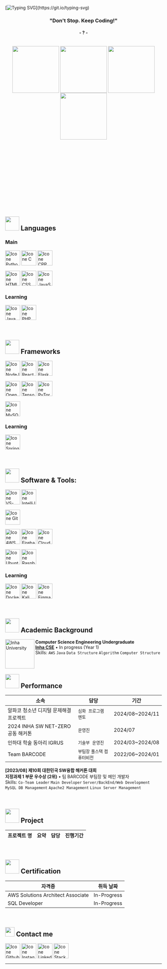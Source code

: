 [![Typing SVG](https://readme-typing-svg.herokuapp.com?color=FF3670&size=35&center=true&vCenter=true&width=1000&lines=My+name+is+Jaeah+Lee+!;I'm+Studying+At+Inha+University+!)](https://git.io/typing-svg)

<h3 align="center">"Don't Stop. Keep Coding!"</h3>
<h4 align="center">- ? -</h4>

<br>

<div align="center" style="margin-bottom:200px">
    <img height=150px align="center" src="https://github-readme-stats.vercel.app/api?username=RuthGyeul&theme=radical&show_icons=true" />
    <img height=150px align="center" src="https://github-readme-stats.vercel.app/api/top-langs/?username=RuthGyeul&layout=compact&theme=radical" />
    <img height=150px align="center" src="https://banner.codetree.ai/v1/banner/ruthgyeul" />
    <img height=150px align="center" src="http://mazassumnida.wtf/api/v2/generate_badge?boj=ruthgyeul" />
</div>

<br>

## <img src="https://media4.giphy.com/media/v1.Y2lkPTc5MGI3NjExcjNqY29tdWpmMDBuajJyZGJ1anFiZXI5M3JobTdzMzhxcTB2M3VtcyZlcD12MV9pbnRlcm5hbF9naWZfYnlfaWQmY3Q9cw/8m4gPv1UFz1jmiCtKd/giphy.gif" width="45px"> Languages
### Main
[<img height="48px" width="48px" alt="Icone Python" src="https://skillicons.dev/icons?i=py"/>](https://www.python.org/)
[<img height="48px" width="48px" alt="Icone C" src="https://skillicons.dev/icons?i=c"/>](https://www.cprogramming.com/)
[<img height="48px" width="48px" alt="Icone CPP" src="https://skillicons.dev/icons?i=cpp"/>](https://www.cplusplus.com/)

[<img height="48px" width="48px" alt="Icone HTML5" src="https://skillicons.dev/icons?i=html"/>](https://www.w3schools.com/html/)
[<img height="48px" width="48px" alt="Icone CSS" src="https://skillicons.dev/icons?i=css"/>](https://www.w3schools.com/css)
[<img height="48px" width="48px" alt="Icone JavaScript" src="https://skillicons.dev/icons?i=js"/>](https://www.javascript.com/)

### Learning
[<img height="48px" width="48px" alt="Icone Java" src="https://skillicons.dev/icons?i=java"/>](https://www.java.com/)
[<img height="48px" width="48px" alt="Icone PHP" src="https://skillicons.dev/icons?i=php"/>](https://www.php.net/)

<br>

## <img src="https://media.giphy.com/media/HwBlFQZFcAoUcPHZdX/giphy.gif" width="45px"> Frameworks
[<img height="48px" width="48px" alt="Icone NodeJs" src="https://skillicons.dev/icons?i=nodejs"/>](https://nodejs.org/)
[<img height="48px" width="48px" alt="Icone ReactJs" src="https://skillicons.dev/icons?i=react"/>](https://react.dev/)
[<img height="48px" width="48px" alt="Icone Flask" src="https://skillicons.dev/icons?i=flask"/>](https://flask.palletsprojects.com/en/3.0.x/)

[<img height="48px" width="48px" alt="Icone OpenCV" src="https://skillicons.dev/icons?i=opencv"/>](https://opencv.org/)
[<img height="48px" width="48px" alt="Icone Tensorflow" src="https://skillicons.dev/icons?i=tensorflow"/>](https://www.tensorflow.org/)
[<img height="48px" width="48px" alt="Icone PyTorch" src="https://skillicons.dev/icons?i=pytorch"/>](https://pytorch.org/)

[<img height="48px" width="48px" alt="Icone MySQL" src="https://skillicons.dev/icons?i=mysql"/>](https://www.mysql.com/)

### Learning
[<img height="48px" width="48px" alt="Icone Spring" src="https://skillicons.dev/icons?i=spring"/>](https://spring.io/)

<br>

## <img src="https://media.giphy.com/media/iDaCeaKrHhUI1I8e2b/giphy.gif" width="45px"> Software & Tools:
[<img height="48px" width="48px" alt="Icone VS-Code" src="https://skillicons.dev/icons?i=vscode"/>](https://code.visualstudio.com/)
[<img height="48px" width="48px" alt="Icone IntelliJ IDEA" src="https://skillicons.dev/icons?i=idea"/>](https://www.jetbrains.com/idea/)

[<img height="48px" width="48px" alt="Icone Git" src="https://skillicons.dev/icons?i=git"/>](https://git-scm.com/)

[<img height="48px" width="48px" alt="Icone AWS" src="https://skillicons.dev/icons?i=aws"/>](https://aws.amazon.com/)
[<img height="48px" width="48px" alt="Icone Firebase" src="https://skillicons.dev/icons?i=firebase"/>](https://firebase.google.com/)
[<img height="48px" width="48px" alt="Icone Cloudflare" src="https://skillicons.dev/icons?i=cloudflare"/>](https://www.cloudflare.com/)

[<img height="48px" width="48px" alt="Icone Ubuntu" src="https://skillicons.dev/icons?i=ubuntu"/>](https://ubuntu.com/)
[<img height="48px" width="48px" alt="Icone Raspberry Pi" src="https://skillicons.dev/icons?i=raspberrypi"/>](https://www.raspberrypi.com/)

### Learning
[<img height="48px" width="48px" alt="Icone Docker" src="https://skillicons.dev/icons?i=docker"/>](https://www.docker.com/)
[<img height="48px" width="48px" alt="Icone Kali Linux" src="https://skillicons.dev/icons?i=kali"/>](https://www.kali.org/)
[<img height="48px" width="48px" alt="Icone Figma" src="https://skillicons.dev/icons?i=figma"/>](https://www.figma.com/)

<br>

## <img src="https://media4.giphy.com/media/v1.Y2lkPTc5MGI3NjExNjRpaTdxNTgxZ3RxM2p2MXloajFrZGgzMWdxNTFmYTM2ZnZ3aGt2biZlcD12MV9pbnRlcm5hbF9naWZfYnlfaWQmY3Q9cw/h0ptiGj9tKTS19hnPL/giphy.gif" width="45px"> Academic Background
[<img align="left" height="94px" width="94px" background-color="#FFFFFF" alt="Inha University" src="https://www.inha.ac.kr/sites/kr/images/logo_2.png"/>](https://inha.ac.kr/)
**Computer Science Engineering Undergraduate** \
[**Inha CSE**](https://cse.inha.ac.kr/)  • In progress (Year 1)\
Skills: `AWS` `Java` `Data Structure` `Algorithm` `Computer Structure`

<br>

## <img src="https://media1.giphy.com/media/v1.Y2lkPTc5MGI3NjExcXliZ21xOW5kZ2JzOWl5bDN3YTRxcXl2dDRuaHk4eXY5MnI1a2JpdSZlcD12MV9pbnRlcm5hbF9naWZfYnlfaWQmY3Q9cw/FtwfYSbxTJbETt2CVm/giphy.gif" width="45px"> Performance

|소속|담당|기간|
|---|---|---|
|알파코 청소년 디지털 문제해결 프로젝트|`심화 프로그램 멘토`|2024/08~2024/11|
|2024 INHA SW NET-ZERO 공동 해커톤|`운영진`|2024/07|
|인하대 학술 동아리 IGRUS|`기술부 운영진`|2024/03~2024/08|
|Team BARCODE|`부팀장` `풀스택` `컴퓨터비전`|2022/06~2024/01|


**[2023/08] 제10회 대한민국 SW융합 해커톤 대회** \
**지정과제 1 부문 우수상 (2위)**  • 팀 BARCODE 부팀장 및 메인 개발자\
Skills: `Co-Team Leader` `Main Developer` `Server/BackEnd/Web Development` `MySQL DB Management` `Apache2 Management` `Linux Server Management`

<br>

## <img src="https://media1.giphy.com/media/v1.Y2lkPTc5MGI3NjExcXliZ21xOW5kZ2JzOWl5bDN3YTRxcXl2dDRuaHk4eXY5MnI1a2JpdSZlcD12MV9pbnRlcm5hbF9naWZfYnlfaWQmY3Q9cw/FtwfYSbxTJbETt2CVm/giphy.gif" width="45px"> Project

|프로젝트 명|요약|담당|진행기간|
|---|---|---|---|


<br>

## <img src="https://media1.giphy.com/media/v1.Y2lkPTc5MGI3NjExcXliZ21xOW5kZ2JzOWl5bDN3YTRxcXl2dDRuaHk4eXY5MnI1a2JpdSZlcD12MV9pbnRlcm5hbF9naWZfYnlfaWQmY3Q9cw/FtwfYSbxTJbETt2CVm/giphy.gif" width="45px"> Certification

|자격증|취득 날짜|
|---|---|
|AWS Solutions Architect Associate|In-Progress|
|SQL Developer|In-Progress|

<br>

## <img src="https://media.giphy.com/media/iY8CRBdQXODJSCERIr/giphy.gif" width="30px"> Contact me
[<img height="48px" width="48px" alt="Icone Github" src="https://skillicons.dev/icons?i=github"/>](https://github.com/RuthGyeul)
[<img height="48px" width="48px" alt="Icone Instagram" src="https://skillicons.dev/icons?i=instagram"/>](https://www.instagram.com/jae.__.ah/)
[<img height="48px" width="48px" alt="Icone Linkedin" src="https://skillicons.dev/icons?i=linkedin"/>](https://www.linkedin.com/in/jaeah-l-831386311/)
[<img height="48px" width="48px" alt="Icone Stackoverflow" src="https://skillicons.dev/icons?i=stackoverflow"/>](https://stackoverflow.com/users/20248646/ruthgyeul)

-------
